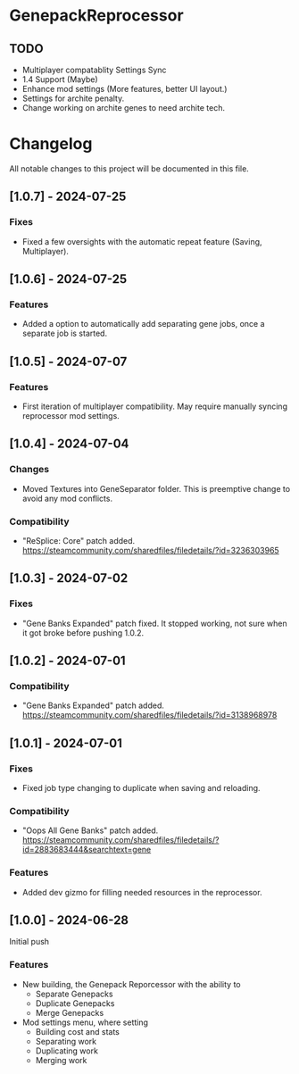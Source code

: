 # GenepackReprocessor

## TODO 
- Multiplayer compatablity Settings Sync
- 1.4 Support (Maybe)
- Enhance mod settings (More features, better UI layout.)
- Settings for archite penalty.
- Change working on archite genes to need archite tech.

# Changelog
All notable changes to this project will be documented in this file.

## [1.0.7] - 2024-07-25
### Fixes
- Fixed a few oversights with the automatic repeat feature (Saving, Multiplayer).

## [1.0.6] - 2024-07-25
### Features
- Added a option to automatically add separating gene jobs, once a separate job is started.

## [1.0.5] - 2024-07-07
### Features
- First iteration of multiplayer compatibility. May require manually syncing reprocessor mod settings.

## [1.0.4] - 2024-07-04
### Changes
- Moved Textures into GeneSeparator folder. This is preemptive change to avoid any mod conflicts.

### Compatibility
- "ReSplice: Core" patch added. https://steamcommunity.com/sharedfiles/filedetails/?id=3236303965

## [1.0.3] - 2024-07-02
### Fixes
- "Gene Banks Expanded" patch fixed. It stopped working, not sure when it got broke before pushing 1.0.2.

## [1.0.2] - 2024-07-01
### Compatibility
- "Gene Banks Expanded" patch added. https://steamcommunity.com/sharedfiles/filedetails/?id=3138968978

## [1.0.1] - 2024-07-01
### Fixes
- Fixed job type changing to duplicate when saving and reloading.

### Compatibility
- "Oops All Gene Banks" patch added. https://steamcommunity.com/sharedfiles/filedetails/?id=2883683444&searchtext=gene

### Features
- Added dev gizmo for filling needed resources in the reprocessor.

## [1.0.0] - 2024-06-28
Initial push

### Features
- New building, the Genepack Reporcessor with the ability to
  - Separate Genepacks
  - Duplicate Genepacks
  - Merge Genepacks
- Mod settings menu, where setting
  - Building cost and stats
  - Separating work
  - Duplicating work
  - Merging work 